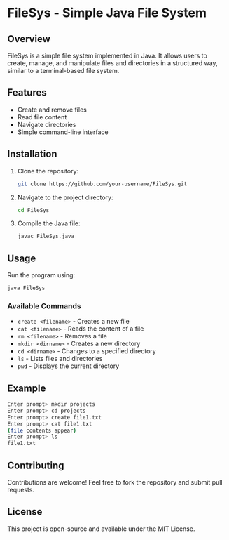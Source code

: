 # FileSys - Simple Java File System

## Overview
FileSys is a simple file system implemented in Java. It allows users to create, manage, and manipulate files and directories in a structured way, similar to a terminal-based file system.

## Features
- Create and remove files
- Read file content
- Navigate directories
- Simple command-line interface

## Installation
1. Clone the repository:
   ```sh
   git clone https://github.com/your-username/FileSys.git
   ```
2. Navigate to the project directory:
   ```sh
   cd FileSys
   ```
3. Compile the Java file:
   ```sh
   javac FileSys.java
   ```

## Usage
Run the program using:
```sh
java FileSys
```

### Available Commands
- `create <filename>` - Creates a new file
- `cat <filename>` - Reads the content of a file
- `rm <filename>` - Removes a file
- `mkdir <dirname>` - Creates a new directory
- `cd <dirname>` - Changes to a specified directory
- `ls` - Lists files and directories
- `pwd` - Displays the current directory

## Example
```sh
Enter prompt> mkdir projects
Enter prompt> cd projects
Enter prompt> create file1.txt
Enter prompt> cat file1.txt
(file contents appear)
Enter prompt> ls
file1.txt
```

## Contributing
Contributions are welcome! Feel free to fork the repository and submit pull requests.

## License
This project is open-source and available under the MIT License.
